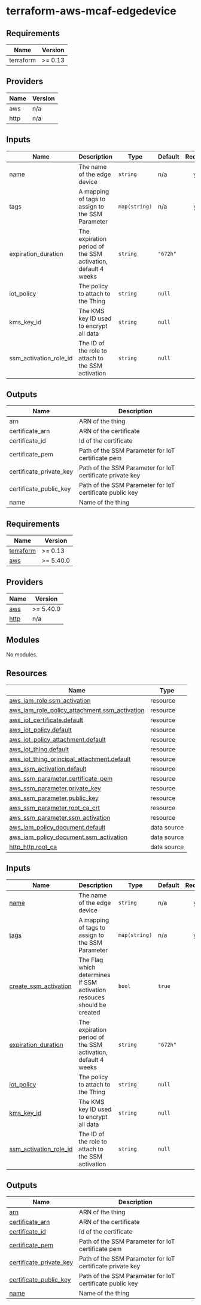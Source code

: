 # terraform-aws-mcaf-edgedevice

<!--- BEGIN_TF_DOCS --->
## Requirements

| Name | Version |
|------|---------|
| terraform | >= 0.13 |

## Providers

| Name | Version |
|------|---------|
| aws | n/a |
| http | n/a |

## Inputs

| Name | Description | Type | Default | Required |
|------|-------------|------|---------|:--------:|
| name | The name of the edge device | `string` | n/a | yes |
| tags | A mapping of tags to assign to the SSM Parameter | `map(string)` | n/a | yes |
| expiration\_duration | The expiration period of the SSM activation, default 4 weeks | `string` | `"672h"` | no |
| iot\_policy | The policy to attach to the Thing | `string` | `null` | no |
| kms\_key\_id | The KMS key ID used to encrypt all data | `string` | `null` | no |
| ssm\_activation\_role\_id | The ID of the role to attach to the SSM activation | `string` | `null` | no |

## Outputs

| Name | Description |
|------|-------------|
| arn | ARN of the thing |
| certificate\_arn | ARN of the certificate |
| certificate\_id | Id of the certificate |
| certificate\_pem | Path of the SSM Parameter for IoT certificate pem |
| certificate\_private\_key | Path of the SSM Parameter for IoT certificate private key |
| certificate\_public\_key | Path of the SSM Parameter for IoT certificate public key |
| name | Name of the thing |

<!--- END_TF_DOCS --->

<!-- BEGIN_TF_DOCS -->
## Requirements

| Name | Version |
|------|---------|
| <a name="requirement_terraform"></a> [terraform](#requirement\_terraform) | >= 0.13 |
| <a name="requirement_aws"></a> [aws](#requirement\_aws) | >= 5.40.0 |

## Providers

| Name | Version |
|------|---------|
| <a name="provider_aws"></a> [aws](#provider\_aws) | >= 5.40.0 |
| <a name="provider_http"></a> [http](#provider\_http) | n/a |

## Modules

No modules.

## Resources

| Name | Type |
|------|------|
| [aws_iam_role.ssm_activation](https://registry.terraform.io/providers/hashicorp/aws/latest/docs/resources/iam_role) | resource |
| [aws_iam_role_policy_attachment.ssm_activation](https://registry.terraform.io/providers/hashicorp/aws/latest/docs/resources/iam_role_policy_attachment) | resource |
| [aws_iot_certificate.default](https://registry.terraform.io/providers/hashicorp/aws/latest/docs/resources/iot_certificate) | resource |
| [aws_iot_policy.default](https://registry.terraform.io/providers/hashicorp/aws/latest/docs/resources/iot_policy) | resource |
| [aws_iot_policy_attachment.default](https://registry.terraform.io/providers/hashicorp/aws/latest/docs/resources/iot_policy_attachment) | resource |
| [aws_iot_thing.default](https://registry.terraform.io/providers/hashicorp/aws/latest/docs/resources/iot_thing) | resource |
| [aws_iot_thing_principal_attachment.default](https://registry.terraform.io/providers/hashicorp/aws/latest/docs/resources/iot_thing_principal_attachment) | resource |
| [aws_ssm_activation.default](https://registry.terraform.io/providers/hashicorp/aws/latest/docs/resources/ssm_activation) | resource |
| [aws_ssm_parameter.certificate_pem](https://registry.terraform.io/providers/hashicorp/aws/latest/docs/resources/ssm_parameter) | resource |
| [aws_ssm_parameter.private_key](https://registry.terraform.io/providers/hashicorp/aws/latest/docs/resources/ssm_parameter) | resource |
| [aws_ssm_parameter.public_key](https://registry.terraform.io/providers/hashicorp/aws/latest/docs/resources/ssm_parameter) | resource |
| [aws_ssm_parameter.root_ca_crt](https://registry.terraform.io/providers/hashicorp/aws/latest/docs/resources/ssm_parameter) | resource |
| [aws_ssm_parameter.ssm_activation](https://registry.terraform.io/providers/hashicorp/aws/latest/docs/resources/ssm_parameter) | resource |
| [aws_iam_policy_document.default](https://registry.terraform.io/providers/hashicorp/aws/latest/docs/data-sources/iam_policy_document) | data source |
| [aws_iam_policy_document.ssm_activation](https://registry.terraform.io/providers/hashicorp/aws/latest/docs/data-sources/iam_policy_document) | data source |
| [http_http.root_ca](https://registry.terraform.io/providers/hashicorp/http/latest/docs/data-sources/http) | data source |

## Inputs

| Name | Description | Type | Default | Required |
|------|-------------|------|---------|:--------:|
| <a name="input_name"></a> [name](#input\_name) | The name of the edge device | `string` | n/a | yes |
| <a name="input_tags"></a> [tags](#input\_tags) | A mapping of tags to assign to the SSM Parameter | `map(string)` | n/a | yes |
| <a name="input_create_ssm_activation"></a> [create\_ssm\_activation](#input\_create\_ssm\_activation) | The Flag which determines if SSM activation resouces should be created | `bool` | `true` | no |
| <a name="input_expiration_duration"></a> [expiration\_duration](#input\_expiration\_duration) | The expiration period of the SSM activation, default 4 weeks | `string` | `"672h"` | no |
| <a name="input_iot_policy"></a> [iot\_policy](#input\_iot\_policy) | The policy to attach to the Thing | `string` | `null` | no |
| <a name="input_kms_key_id"></a> [kms\_key\_id](#input\_kms\_key\_id) | The KMS key ID used to encrypt all data | `string` | `null` | no |
| <a name="input_ssm_activation_role_id"></a> [ssm\_activation\_role\_id](#input\_ssm\_activation\_role\_id) | The ID of the role to attach to the SSM activation | `string` | `null` | no |

## Outputs

| Name | Description |
|------|-------------|
| <a name="output_arn"></a> [arn](#output\_arn) | ARN of the thing |
| <a name="output_certificate_arn"></a> [certificate\_arn](#output\_certificate\_arn) | ARN of the certificate |
| <a name="output_certificate_id"></a> [certificate\_id](#output\_certificate\_id) | Id of the certificate |
| <a name="output_certificate_pem"></a> [certificate\_pem](#output\_certificate\_pem) | Path of the SSM Parameter for IoT certificate pem |
| <a name="output_certificate_private_key"></a> [certificate\_private\_key](#output\_certificate\_private\_key) | Path of the SSM Parameter for IoT certificate private key |
| <a name="output_certificate_public_key"></a> [certificate\_public\_key](#output\_certificate\_public\_key) | Path of the SSM Parameter for IoT certificate public key |
| <a name="output_name"></a> [name](#output\_name) | Name of the thing |
<!-- END_TF_DOCS -->
